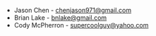 - Jason Chen - chenjason971@gmail.com
- Brian Lake - bnlake@gmail.com
- Cody McPherron - supercoolguy@yahoo.com